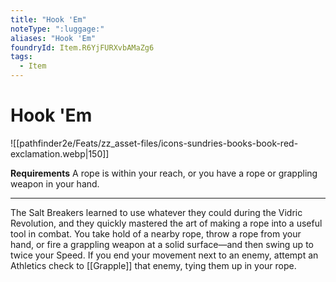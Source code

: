 ```yaml
---
title: "Hook 'Em"
noteType: ":luggage:"
aliases: "Hook 'Em"
foundryId: Item.R6YjFURXvbAMaZg6
tags:
  - Item
---
```


# Hook 'Em
![[pathfinder2e/Feats/zz_asset-files/icons-sundries-books-book-red-exclamation.webp|150]]

**Requirements** A rope is within your reach, or you have a rope or grappling weapon in your hand.

* * *

The Salt Breakers learned to use whatever they could during the Vidric Revolution, and they quickly mastered the art of making a rope into a useful tool in combat. You take hold of a nearby rope, throw a rope from your hand, or fire a grappling weapon at a solid surface—and then swing up to twice your Speed. If you end your movement next to an enemy, attempt an Athletics check to [[Grapple]] that enemy, tying them up in your rope.
